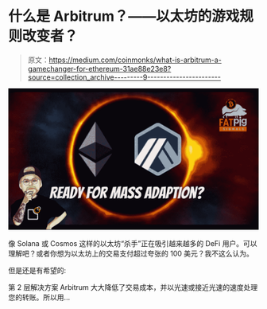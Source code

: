 # 什么是 Arbitrum？——以太坊的游戏规则改变者？

> 原文：<https://medium.com/coinmonks/what-is-arbitrum-a-gamechanger-for-ethereum-31ae88e23e8?source=collection_archive---------9----------------------->

![](img/7fe47eeb0dc6960517c58acac4683d38.png)

像 Solana 或 Cosmos 这样的以太坊“杀手”正在吸引越来越多的 DeFi 用户。可以理解吧？或者你想为以太坊上的交易支付超过夸张的 100 美元？我不这么认为。

但是还是有希望的:

第 2 层解决方案 Arbitrum 大大降低了交易成本，并以光速或接近光速的速度处理您的转账。所以用…